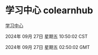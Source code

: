 # 学习中心 colearnhub
[学习中心](http://219.139.198.207:56308/colearnhub/)

2024年 09月 27日 星期五 10:50:02 CST

2024年 09月 27日 星期五 02:50:02 GMT
